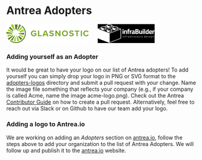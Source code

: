 # Antrea Adopters

<a href="http://glasnostic.com" border="0" target="_blank"><img alt="glasnostic.com" src="docs/assets/adopters-logos/glasnostic-logo.png" height="50"></a>&nbsp; &nbsp; &nbsp;
<a href="http://infrabuilder.com" border="0" target="_blank"><img alt="infrabuilder.com" src="docs/assets/adopters-logos/infrabuilder-logo.png" height="50"></a>&nbsp; &nbsp; &nbsp;

### Adding yourself as an Adopter

It would be great to have your logo on our list of Antrea adopters! To add yourself you can simply drop your logo in PNG or SVG format to the [adopters-logos](https://github.com/vmware-tanzu/antrea/docs/assets/adopters-logos/) directory and submit a pull request with your change. Name the image file something that reflects your company (e.g., if your company is called Acme, name the image acme-logo.png). Check out the Antrea [Contributor Guide](CONTRIBUTING.md) on how to create a pull request. Alternatively, feel free to reach out via Slack or on Github to have our team add your logo.

### Adding a logo to Antrea.io

We are working on adding an *Adopters* section on [antrea.io][1], follow the steps above to add your organization to the list of Antrea Adopters. We will follow up and publish it to the [antrea.io][1] website.

[1]: https://antrea.io